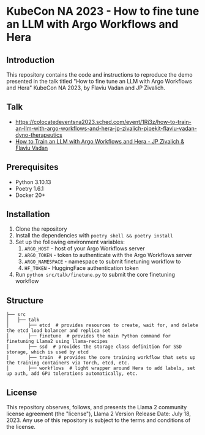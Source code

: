 # KubeCon NA 2023 - How to fine tune an LLM with Argo Workflows and Hera

## Introduction

This repository contains the code and instructions to reproduce the demo presented in the talk titled
"How to fine tune an LLM with Argo Workflows and Hera" KubeCon NA 2023, by Flaviu Vadan and JP Zivalich.

## Talk

- https://colocatedeventsna2023.sched.com/event/1Rj3z/how-to-train-an-llm-with-argo-workflows-and-hera-jp-zivalich-pipekit-flaviu-vadan-dyno-therapeutics
- [How to Train an LLM with Argo Workflows and Hera - JP Zivalich & Flaviu Vadan](https://www.youtube.com/watch?v=nRYf3GkKpss)

## Prerequisites

- Python 3.10.13
- Poetry 1.6.1
- Docker 20+

## Installation

1. Clone the repository
1. Install the dependencies with `poetry shell && poetry install`
1. Set up the following environment variables:
    1. `ARGO_HOST` - host of your Argo Workflows server
    1. `ARGO_TOKEN` - token to authenticate with the Argo Workflows server
    1. `ARGO_NAMESPACE` - namespace to submit finetuning workflow to
    1. `HF_TOKEN` - HuggingFace authentication token
1. Run `python src/talk/finetune.py` to submit the core finetuning workflow

## Structure

```
├── src
│   ├── talk
│       ├── etcd  # provides resources to create, wait for, and delete the etcd load balancer and replica set
│       ├── finetune  # provides the main Python command for finetuning Llama2 using llama-recipes 
│       ├── ssd  # provides the storage class definition for SSD storage, which is used by etcd 
│       ├── train  # provides the core training workflow that sets up the training containers via Torch, etcd, etc.
│       ├── workflows  # light wrapper around Hera to add labels, set up auth, add GPU tolerations automatically, etc. 
```

## License

This repository observes, follows, and presents the Llama 2 community license agreement (the "license"), Llama 2
Version Release Date: July 18, 2023. Any use of this repository is subject to the terms and conditions of the license.


